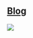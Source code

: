 ## [Blog](https://blog.flytam.vip)

![](https://files.mdnice.com/user/8265/6f96e402-5262-4969-b58a-699a0ac57f95.png)
